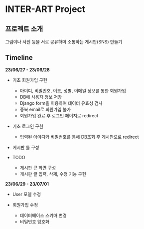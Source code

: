 # INTER-ART Project

## 프로젝트 소개

그림이나 사진 등을 서로 공유하며 소통하는 게시판(SNS) 만들기

## Timeline


**23/06/27 - 23/06/28**

- 기초 회원가입 구현
  - 아이디, 비밀번호, 이름, 성별, 이메일 정보를 통한 회원가입
  - DB에 사용자 정보 저장
  - Django form을 이용하여 데이터 유효성 검사
  - 중복 email로 회원가입 불가
  - 회원가입 완료 후 로그인 페이지로 redirect

- 기초 로그인 구현
  - 입력된 아이디와 비밀번호를 통해 DB조회 후 게시판으로 redirect

- 게시판 틀 구성

- TODO
  - 게시판 큰 화면 구성
  - 게시판 글 입력, 삭제, 수정 기능 구현


**23/06/29 - 23/07/01**

- User 모델 수정

- 회원가입 수정
  - 데이터베이스 스키마 변경
  - 비밀번호 암호화

